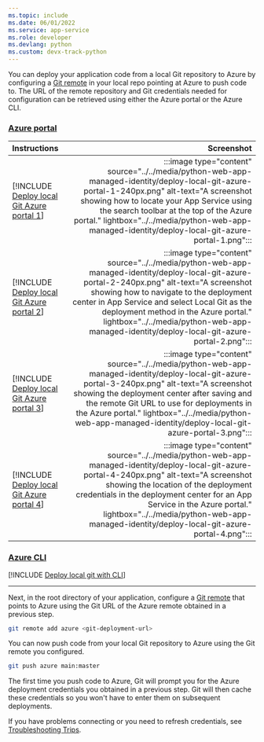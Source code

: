 ```yaml
---
ms.topic: include
ms.date: 06/01/2022
ms.service: app-service
ms.role: developer
ms.devlang: python
ms.custom: devx-track-python
---
```


You can deploy your application code from a local Git repository to Azure by configuring a [Git remote](https://git-scm.com/book/en/v2/Git-Basics-Working-with-Remotes) in your local repo pointing at Azure to push code to. The URL of the remote repository and Git credentials needed for configuration can be retrieved using either the Azure portal or the Azure CLI.

### [Azure portal](#tab/deploy-instructions-azportal)

| Instructions    | Screenshot |
|:----------------|-----------:|
| [!INCLUDE [Deploy local Git Azure portal 1](<./deploy-local-git-azure-portal-1.md>)] | :::image type="content" source="../../media/python-web-app-managed-identity/deploy-local-git-azure-portal-1-240px.png" alt-text="A screenshot showing how to locate your App Service using the search toolbar at the top of the Azure portal." lightbox="../../media/python-web-app-managed-identity/deploy-local-git-azure-portal-1.png"::: |
| [!INCLUDE [Deploy local Git Azure portal 2](<./deploy-local-git-azure-portal-2.md>)] | :::image type="content" source="../../media/python-web-app-managed-identity/deploy-local-git-azure-portal-2-240px.png" alt-text="A screenshot showing how to navigate to the deployment center in App Service and select Local Git as the deployment method in the Azure portal." lightbox="../../media/python-web-app-managed-identity/deploy-local-git-azure-portal-2.png"::: |
| [!INCLUDE [Deploy local Git Azure portal 3](<./deploy-local-git-azure-portal-3.md>)] | :::image type="content" source="../../media/python-web-app-managed-identity/deploy-local-git-azure-portal-3-240px.png" alt-text="A screenshot showing the deployment center after saving and the remote Git URL to use for deployments in the Azure portal." lightbox="../../media/python-web-app-managed-identity/deploy-local-git-azure-portal-3.png"::: |
| [!INCLUDE [Deploy local Git Azure portal 4](<./deploy-local-git-azure-portal-4.md>)] | :::image type="content" source="../../media/python-web-app-managed-identity/deploy-local-git-azure-portal-4-240px.png" alt-text="A screenshot showing the location of the deployment credentials in the deployment center for an App Service in the Azure portal." lightbox="../../media/python-web-app-managed-identity/deploy-local-git-azure-portal-4.png"::: |

### [Azure CLI](#tab/deploy-instructions-azcli)

[!INCLUDE [Deploy local git with CLI](<./deploy-local-git-cli.md>)]

---

Next, in the root directory of your application, configure a [Git remote](https://git-scm.com/book/en/v2/Git-Basics-Working-with-Remotes) that points to Azure using the Git URL of the Azure remote obtained in a previous step.

```bash
git remote add azure <git-deployment-url>
```

You can now push code from your local Git repository to Azure using the Git remote you configured.

```bash
git push azure main:master
```

The first time you push code to Azure, Git will prompt you for the Azure deployment credentials you obtained in a previous step. Git will then cache these credentials so you won't have to enter them on subsequent deployments.

If you have problems connecting or you need to refresh credentials, see [Troubleshooting Trips](#5-troubleshooting-tips).
